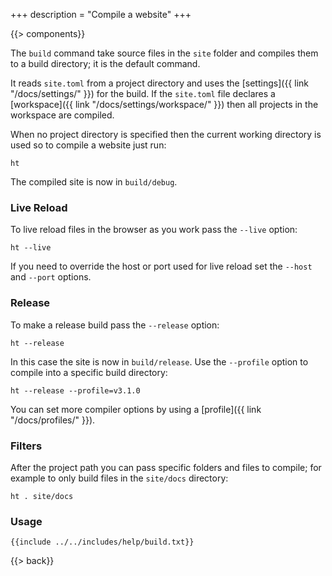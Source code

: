 +++
description = "Compile a website"
+++

{{> components}}

The `build` command take source files in the `site` folder and compiles them to a build directory; it is the default command.

It reads `site.toml` from a project directory and uses the [settings]({{ link "/docs/settings/" }}) for the build. If the `site.toml` file declares a [workspace]({{ link "/docs/settings/workspace/" }}) then all projects in the workspace are compiled.

When no project directory is specified then the current working directory is used so to compile a website just run:

```text
ht
```

The compiled site is now in `build/debug`.

### Live Reload

To live reload files in the browser as you work pass the `--live` option:

```text
ht --live
```

If you need to override the host or port used for live reload set the `--host` and `--port` options.

### Release

To make a release build pass the `--release` option:

```text
ht --release
```

In this case the site is now in `build/release`. Use the `--profile` option to compile into a specific build directory:

```text
ht --release --profile=v3.1.0
```

You can set more compiler options by using a [profile]({{ link "/docs/profiles/" }}).

### Filters

After the project path you can pass specific folders and files to compile; for example to only build files in the `site/docs` directory:

```text
ht . site/docs
```

### Usage

```text
{{include ../../includes/help/build.txt}}
```

{{> back}}

